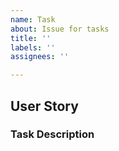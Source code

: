 ```yaml
---
name: Task
about: Issue for tasks
title: ''
labels: ''
assignees: ''

---
```


## User Story

### Task Description
